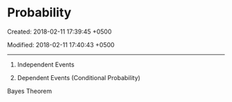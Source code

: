 # Probability

Created: 2018-02-11 17:39:45 +0500

Modified: 2018-02-11 17:40:43 +0500

---

1.  Independent Events

2.  Dependent Events (Conditional Probability)



Bayes Theorem



